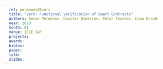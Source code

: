 ```yaml
---
  ref: permenev20verx
  title: "VerX: Functional Verification of Smart Contracts"
  authors: Anton Permenev, Dimitar Dimitrov, Petar Tsankov, Dana Drachsler-Cohen, Martin Vechev
  year: 2020
  month: 01
  venue: IEEE S&P
  projects: 
  awards:
  bibtex:
  paper: 
  talk: 
  slides: 
---
```


